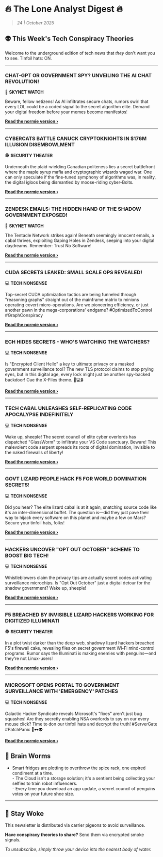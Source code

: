 <!--
  Copyright (c) 2025 Veritas Aequitas Holdings LLC. All rights reserved.
  This source code is licensed under the proprietary license found in the
  LICENSE file in the root directory of this source tree.

  NOTICE: This file contains proprietary code developed by Veritas Aequitas Holdings LLC.
  Unauthorized use, reproduction, or distribution is strictly prohibited.
  For inquiries, contact: contact@veritasandaequitas.com
-->

# 🔥 The Lone Analyst Digest 🔥
> *24 | October 2025*

## 👽 This Week's Tech Conspiracy Theories

Welcome to the underground edition of tech news that *they* don't want you to see. Tinfoil hats: ON.

---


### CHAT-GPT OR GOVERNMENT SPY? UNVEILING THE AI CHAT REVOLUTION!


🤖 **SKYNET WATCH**


Beware, fellow netizens! As AI infiltrates secure chats, rumors swirl that every LOL could be a coded signal to the secret algorithm elite. Demand your digital freedom before your memes become manifestos!

**[Read the normie version ›]()**


---


### CYBERCATS BATTLE CANUCK CRYPTOKNIGHTS IN $176M ILLUSION DISEMBOWLMENT


🕵️ **SECURITY THEATER**


Underneath the plaid-wielding Canadian politeness lies a secret battlefront where the maple syrup mafia and cryptographic wizards waged war. One can only speculate if the fine-tuned symphony of algorithms was, in reality, the digital igloos being dismantled by moose-riding cyber-Bolts.

**[Read the normie version ›]()**


---


### ZENDESK EMAILS: THE HIDDEN HAND OF THE SHADOW GOVERNMENT EXPOSED!


🤖 **SKYNET WATCH**


The Tentacle Network strikes again! Beneath seemingly innocent emails, a cabal thrives, exploiting Gaping Holes in Zendesk, seeping into your digital daydreams. Remember: Trust No Software!

**[Read the normie version ›]()**


---


### CUDA SECRETS LEAKED: SMALL SCALE OPS REVEALED!


💻 **TECH NONSENSE**


Top-secret CUDA optimization tactics are being funneled through "reasoning graphs" straight out of the mainframe matrix to minions operating covert micro-operations. Are we pioneering efficiency, or just another pawn in the mega-corporations' endgame? #OptimizedToControl #GraphConspiracy

**[Read the normie version ›]()**


---


### ECH HIDES SECRETS - WHO'S WATCHING THE WATCHERS?


💻 **TECH NONSENSE**


Is "Encrypted Client Hello" a key to ultimate privacy or a masked government surveillance tool? The new TLS protocol claims to stop prying eyes, but in this digital age, every lock might just be another spy-backed backdoor! Cue the X-Files theme. 👀💻🔒

**[Read the normie version ›]()**


---


### TECH CABAL UNLEASHES SELF-REPLICATING CODE APOCALYPSE INDEFINITELY


💻 **TECH NONSENSE**


Wake up, sheeple! The secret council of elite cyber overlords has dispatched "GlassWorm" to infiltrate your VS Code sanctuary. Beware! This malevolent code serpent spreads its roots of digital domination, invisible to the naked firewalls of liberty!

**[Read the normie version ›]()**


---


### GOVT LIZARD PEOPLE HACK F5 FOR WORLD DOMINATION SECRETS!


💻 **TECH NONSENSE**


Did you hear? The elite lizard cabal is at it again, snatching source code like it's an inter-dimensional buffet. The question is—did they just pave their way to hijack every software on this planet and maybe a few on Mars? Secure your tinfoil hats, folks!

**[Read the normie version ›]()**


---


### HACKERS UNCOVER "OPT OUT OCTOBER" SCHEME TO BOOST BIG TECH!


💻 **TECH NONSENSE**


Whistleblowers claim the privacy tips are actually secret codes activating surveillance microchips. Is "Opt Out October" just a digital detour for the shadow government? Wake up, sheeple!

**[Read the normie version ›]()**


---


### F5 BREACHED BY INVISIBLE LIZARD HACKERS WORKING FOR DIGITIZED ILLUMINATI


🕵️ **SECURITY THEATER**


In a plot twist darker than the deep web, shadowy lizard hackers breached F5's firewall cake, revealing files on secret government Wi-Fi mind-control programs. Rumor says the Illuminati is making enemies with penguins—and they're not Linux-users!

**[Read the normie version ›]()**


---


### MICROSOFT OPENS PORTAL TO GOVERNMENT SURVEILLANCE WITH 'EMERGENCY' PATCHES


💻 **TECH NONSENSE**


Galactic Hacker Syndicate reveals Microsoft's "fixes" aren't just bug squashes! Are they secretly enabling NSA overlords to spy on our every mouse click? Time to don our tinfoil hats and decrypt the truth! #ServerGate #PatchPanic 🚪🕶️👽

**[Read the normie version ›]()**




## 🧠 Brain Worms

- Smart fridges are plotting to overthrow the spice rack, one expired condiment at a time.<br>- The Cloud isn't a storage solution; it's a sentient being collecting your selfies to train robot influencers.<br>- Every time you download an app update, a secret council of penguins votes on your future shoe size.

---

## 🔔 Stay Woke

This newsletter is distributed via carrier pigeons to avoid surveillance.

**Have conspiracy theories to share?** Send them via encrypted smoke signals.

*To unsubscribe, simply throw your device into the nearest body of water.*